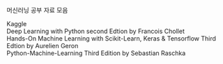 머신러닝 공부 자료 모음

Kaggle\
Deep Learning with Python second Edtion by Francois Chollet\
Hands-On Machine Learning with Scikit-Learn, Keras & Tensorflow Third Edtion by Aurelien Geron\
Python-Machine-Learning Third Edition by Sebastian Raschka
